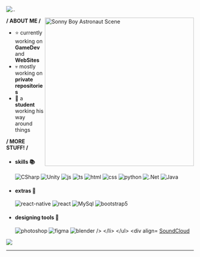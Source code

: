 <img src = "http://ForTheBadge.com/images/badges/built-with-swag.svg" alt = ".." />
<div>

<img align="right" width="400" alt="Sonny Boy Astronaut Scene" src="https://i.pinimg.com/originals/48/ea/52/48ea5232a98093fbb70f0f91ee14c77c.jpg"/>

 **/ ABOUT ME /**
  
- ⭐ currently working on **GameDev** and **WebSites**
- 💀 mostly working on **private repositories**
- 👾 a **student** working his way around things
  
**/ MORE STUFF! /** 
  
- <h4> skills 📚</h4>
  <img src = "https://img.shields.io/badge/C%23-000000?style=for-the-badge&logo=c-sharp&logoColor=white" alt = "CSharp" />
  <img src = "https://img.shields.io/badge/Unity-000000?style=for-the-badge&logo=unity&logoColor=white" alt = "Unity" />
  <img src = "https://img.shields.io/badge/JavaScript-000000?style=for-the-badge&logo=javascript&logoColor=ffffff" alt = "js" />
  <img src = "https://img.shields.io/badge/TypeScript-000000?style=for-the-badge&logo=typescript&logoColor=white" alt = "ts" />
  <img src = "https://img.shields.io/badge/HTML5-000000?style=for-the-badge&logo=html5&logoColor=white" alt = "html" />
  <img src = "https://img.shields.io/badge/CSS3-000000?style=for-the-badge&logo=css3&logoColor=white" alt = "css" />
  <img src = "https://img.shields.io/badge/Python-000000?style=for-the-badge&logo=python&logoColor=white" alt = "python" />
  <img src = "https://img.shields.io/badge/.NET-000000?style=for-the-badge&logo=.net&logoColor=white" alt = ".Net" />
  <img src = "https://img.shields.io/badge/Java-000000?style=for-the-badge&logo=openjdk&logoColor=white" alt = "Java" />
  
  
- <h4> extras 🌟</h4>
  <img src = "https://img.shields.io/badge/react_native-000000.svg?style=for-the-badge&logo=react&logoColor=ffffff" alt = "react-native" />
  <img src = "https://img.shields.io/badge/React-000000?style=for-the-badge&logo=react&logoColor=ffffff" alt = "react" />
  <img src = "https://img.shields.io/badge/MySQL-00000F?style=for-the-badge&logo=mysql&logoColor=white" alt = "MySql" />
  <img src = "https://img.shields.io/badge/bootstrap-000000.svg?style=for-the-badge&logo=bootstrap&logoColor=white" alt = "bootstrap5" />
  
- <h4> designing tools 🎨</h4>
  <img src = "https://img.shields.io/badge/adobe%20photoshop-000000.svg?style=for-the-badge&logo=adobe%20photoshop&logoColor=white" alt = "photoshop" />
  <img src = "https://img.shields.io/badge/figma-000000.svg?style=for-the-badge&logo=figma&logoColor=white" alt = "figma" />
  <img src = "https://img.shields.io/badge/blender-000000.svg?style=for-the-badge&logo=blender&logoColor=white" alt = "blender />


  
<div align="right">
<a href="https://soundcloud.com/ik1gai">SoundCloud</a>
  </div>
  </div>
  
<img src='https://github-readme-stats.vercel.app/api/top-langs/?username=SingKlayer&layout=pie&title_color=ffffff&icon_color=ffffff&bg_color=000000&text_color=ffffff&hide=Shaderlab,HLSL'/>


------
